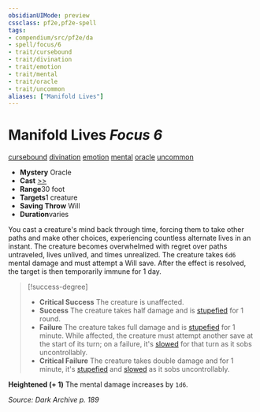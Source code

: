 ```yaml
---
obsidianUIMode: preview
cssclass: pf2e,pf2e-spell
tags:
- compendium/src/pf2e/da
- spell/focus/6
- trait/cursebound
- trait/divination
- trait/emotion
- trait/mental
- trait/oracle
- trait/uncommon
aliases: ["Manifold Lives"]
---
```

# Manifold Lives *Focus 6*   
[cursebound](/rules/traits/cursebound-apg.md)  [divination](/rules/traits/divination.md)  [emotion](/rules/traits/emotion.md)  [mental](/rules/traits/mental.md)  [oracle](/rules/traits/oracle-apg.md)  [uncommon](/rules/traits/uncommon.md)  

- **Mystery** Oracle
- **Cast** [>>](/rules/core-rulebook/chapter-9-playing-the-game.md#Actions "Two-Action") 
- **Range**30 foot
- **Targets**1 creature
- **Saving Throw** Will
- **Duration**varies

You cast a creature's mind back through time, forcing them to take other paths and make other choices, experiencing countless alternate lives in an instant. The creature becomes overwhelmed with regret over paths untraveled, lives unlived, and times unrealized. The creature takes `6d6` mental damage and must attempt a Will save. After the effect is resolved, the target is then temporarily immune for 1 day.

> [!success-degree] 
> - **Critical Success** The creature is unaffected.
> - **Success** The creature takes half damage and is [stupefied](/rules/conditions.md#Stupefied) for 1 round.
> - **Failure** The creature takes full damage and is [stupefied](/rules/conditions.md#Stupefied) for 1 minute. While affected, the creature must attempt another save at the start of its turn; on a failure, it's [slowed](/rules/conditions.md#Slowed) for that turn as it sobs uncontrollably.
> - **Critical Failure** The creature takes double damage and for 1 minute, it's [stupefied](/rules/conditions.md#Stupefied) and [slowed](/rules/conditions.md#Slowed) as it sobs uncontrollably.

**Heightened (+ 1)** The mental damage increases by `1d6`.

*Source: Dark Archive p. 189*